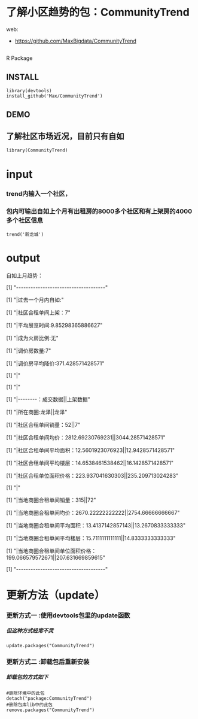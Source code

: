 了解小区趋势的包：CommunityTrend
=======================

web:

+ https://github.com/MaxBigdata/CommunityTrend


##

R Package


## INSTALL

```{r}
library(devtools)
install_github('Max/CommunityTrend')
```

## DEMO
## 了解社区市场近况，目前只有自如
```{r}
library(CommunityTrend)
```
# input
### trend内输入一个社区，
### 包内可输出自如上个月有出租房的8000多个社区和有上架房的4000多个社区信息

```{r}
trend('新龙城')
```

# output

自如上月趋势：

[1] "-------------------------------------"

[1] "|过去一个月内自如:"

[1] "|社区合租单间上架：7"

[1] "|平均展览时间:9.85298365886627"

[1] "|成为火房比例:无"

[1] "|调价房数量:7"

[1] "|调价房平均降价:371.428571428571"

[1] "|"

[1] "|"

[1] "|--------：成交数据||上架数据"

[1] "|所在商圈:龙泽||龙泽"

[1] "|社区合租单间销量：52||7"

[1] "|社区合租单间均价：2812.69230769231||3044.28571428571"

[1] "|社区合租单间平均面积：12.5601923076923||12.9428571428571"

[1] "|社区合租单间平均楼层：14.6538461538462||16.1428571428571"

[1] "|社区合租单位面积价格：223.937041630303||235.209713024283"

[1] "|"

[1] "|当地商圈合租单间销量：315||72"

[1] "|当地商圈合租单间均价：2670.22222222222||2754.66666666667"

[1] "|当地商圈合租单间平均面积：13.4137142857143||13.2670833333333"

[1] "|当地商圈合租单间平均楼层：15.7111111111111||14.8333333333333"

[1] "|当地商圈合租单间单位面积价格：199.066579572671||207.631669859615"

[1] "-------------------------------------"



# 更新方法（update）

### 更新方式一 :使用devtools包里的update函数
##### 但这种方式经常不灵

```{r}
update.packages("CommunityTrend")
```
### 更新方式二 :卸载包后重新安装
##### 卸载包的方式如下

```{r}
#删除环境中的此包
detach("package:CommunityTrend")
#删除包库lib中的此包
remove.packages("CommunityTrend")
```
